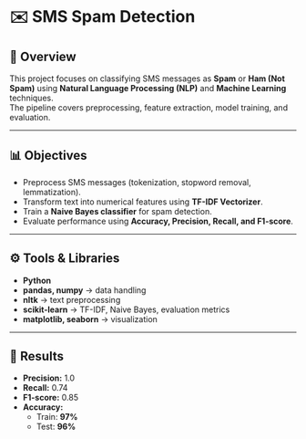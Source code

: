 # ✉️ SMS Spam Detection

##  📌 Overview  
This project focuses on classifying SMS messages as **Spam** or **Ham (Not Spam)** using **Natural Language Processing (NLP)** and **Machine Learning** techniques.  
The pipeline covers preprocessing, feature extraction, model training, and evaluation.

---

## 📊 Objectives  
- Preprocess SMS messages (tokenization, stopword removal, lemmatization).  
- Transform text into numerical features using **TF-IDF Vectorizer**.  
- Train a **Naive Bayes classifier** for spam detection.  
- Evaluate performance using **Accuracy, Precision, Recall, and F1-score**.  

---

## ⚙️ Tools & Libraries  
- **Python**  
- **pandas, numpy** → data handling  
- **nltk** → text preprocessing  
- **scikit-learn** → TF-IDF, Naive Bayes, evaluation metrics  
- **matplotlib, seaborn** → visualization  

---

## 🎯 Results  
- **Precision:** 1.0  
- **Recall:** 0.74  
- **F1-score:** 0.85  
- **Accuracy:**  
  - Train: **97%**  
  - Test: **96%**  
